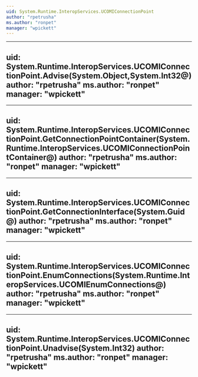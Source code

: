 ```yaml
---
uid: System.Runtime.InteropServices.UCOMIConnectionPoint
author: "rpetrusha"
ms.author: "ronpet"
manager: "wpickett"
---
```


---
uid: System.Runtime.InteropServices.UCOMIConnectionPoint.Advise(System.Object,System.Int32@)
author: "rpetrusha"
ms.author: "ronpet"
manager: "wpickett"
---

---
uid: System.Runtime.InteropServices.UCOMIConnectionPoint.GetConnectionPointContainer(System.Runtime.InteropServices.UCOMIConnectionPointContainer@)
author: "rpetrusha"
ms.author: "ronpet"
manager: "wpickett"
---

---
uid: System.Runtime.InteropServices.UCOMIConnectionPoint.GetConnectionInterface(System.Guid@)
author: "rpetrusha"
ms.author: "ronpet"
manager: "wpickett"
---

---
uid: System.Runtime.InteropServices.UCOMIConnectionPoint.EnumConnections(System.Runtime.InteropServices.UCOMIEnumConnections@)
author: "rpetrusha"
ms.author: "ronpet"
manager: "wpickett"
---

---
uid: System.Runtime.InteropServices.UCOMIConnectionPoint.Unadvise(System.Int32)
author: "rpetrusha"
ms.author: "ronpet"
manager: "wpickett"
---
